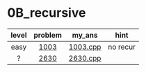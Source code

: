 # 0B_recursive
| level | problem | my_ans | hint |
| :--: | :--: | :--: | :--: |
| easy | [1003](https://www.acmicpc.net/problem/1003) | [1003.cpp](./1003/1003.cpp) | no recur |
| ? | [2630](https://www.acmicpc.net/problem/2630) | [2630.cpp](./2630/2630.cpp) |  |
